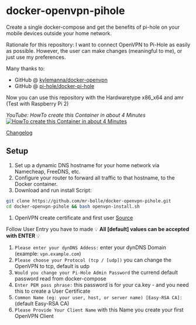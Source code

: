 # docker-openvpn-pihole

Create a single docker-compose and get the benefits of pi-hole on your mobile devices outside your home network.

Rationale for this repository: I want to connect OpenVPN to Pi-Hole as easily as possible. However, the user can make changes (meaningful to me), or just use my preferences.

Many thanks to:  
* GitHub @ [kylemanna/docker-openvpn](https://github.com/kylemanna/docker-openvpn/)  
* GitHub @ [pi-hole/docker-pi-hole](https://github.com/pi-hole/docker-pi-hole/)

Now you can use this repository with the Hardwaretype x86_x64 and amr (Test with Raspberry Pi 2)

*YouTube: HowTo create this Container in about 4 Minutes*
[![HowTo create this Container in about 4 Minutes](https://abload.de/img/screenshotcpjyo.jpg)](https://www.youtube.com/embed/8sRtCERYVzk)

[Changelog](https://github.com/mr-bolle/docker-openvpn-pihole/blob/master/CHANGELOG.md)

## Setup

1. Set up a dynamic DNS hostname for your home network via Namecheap, FreeDNS, etc. 
1. Configure your router to forward all traffic to that hostname, to the Docker container.
1. Download and run install Script:
```bash
git clone https://github.com/mr-bolle/docker-openvpn-pihole.git
cd docker-openvpn-pihole && bash openvpn-install.sh
```
1. OpenVPN create certificate and first user [Source](https://github.com/kylemanna/docker-openvpn/blob/master/docs/docker-compose.md)

Follow User Entry you have to made
:bulb: **All [default] values can be accepted with ENTER** :bulb:
1. `Please enter your dynDNS Addess:` enter your dynDNS Domain (example: `vpn.example.com`)
2. `Please choose your Protocol (tcp / [udp])` you can change the OpenVPN to tcp, default is udp
3. `Would you change your Pi-Hole Admin Password` the currend default password read from docker-compose
4. `Enter PEM pass phrase:` this password is for your ca.key - and you need this to create a User Certificate
5. `Common Name (eg: your user, host, or server name) [Easy-RSA CA]:` (default Easy-RSA CA)
6. `Please Provide Your Client Name` with this Name you create your first OpenVPN Client
